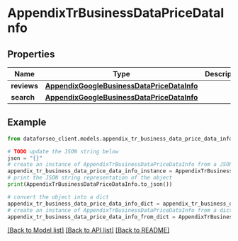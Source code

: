 # AppendixTrBusinessDataPriceDataInfo


## Properties

Name | Type | Description | Notes
------------ | ------------- | ------------- | -------------
**reviews** | [**AppendixGoogleBusinessDataPriceDataInfo**](AppendixGoogleBusinessDataPriceDataInfo.md) |  | [optional] 
**search** | [**AppendixGoogleBusinessDataPriceDataInfo**](AppendixGoogleBusinessDataPriceDataInfo.md) |  | [optional] 

## Example

```python
from dataforseo_client.models.appendix_tr_business_data_price_data_info import AppendixTrBusinessDataPriceDataInfo

# TODO update the JSON string below
json = "{}"
# create an instance of AppendixTrBusinessDataPriceDataInfo from a JSON string
appendix_tr_business_data_price_data_info_instance = AppendixTrBusinessDataPriceDataInfo.from_json(json)
# print the JSON string representation of the object
print(AppendixTrBusinessDataPriceDataInfo.to_json())

# convert the object into a dict
appendix_tr_business_data_price_data_info_dict = appendix_tr_business_data_price_data_info_instance.to_dict()
# create an instance of AppendixTrBusinessDataPriceDataInfo from a dict
appendix_tr_business_data_price_data_info_from_dict = AppendixTrBusinessDataPriceDataInfo.from_dict(appendix_tr_business_data_price_data_info_dict)
```
[[Back to Model list]](../README.md#documentation-for-models) [[Back to API list]](../README.md#documentation-for-api-endpoints) [[Back to README]](../README.md)


